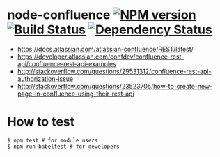 # node-confluence [![NPM version][npm-image]][npm-url] [![Build Status][travis-image]][travis-url] [![Dependency Status][depstat-image]][depstat-url]

* https://docs.atlassian.com/atlassian-confluence/REST/latest/
* https://developer.atlassian.com/confdev/confluence-rest-api/confluence-rest-api-examples
* http://stackoverflow.com/questions/29531312/confluence-rest-api-authorization-issue
* http://stackoverflow.com/questions/23523705/how-to-create-new-page-in-confluence-using-their-rest-api

# How to test

```
$ npm test # for module users 
$ npm run babeltest # for developers
```

[npm-url]: https://npmjs.org/package/confluency
[npm-image]: https://badge.fury.io/js/confluency.png

[travis-url]: http://travis-ci.org/heycalmdown/node-confluence
[travis-image]: https://secure.travis-ci.org/heycalmdown/node-confluence.png?branch=master

[depstat-url]: https://david-dm.org/heycalmdown/node-confluence
[depstat-image]: https://david-dm.org/heycalmdown/node-confluence.png
